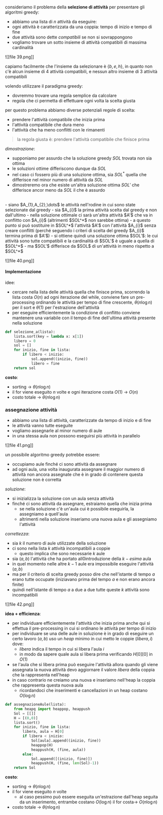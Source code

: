 consideriamo il problema della **selezione di attività** per presentare gli algoritmi greedy:
- abbiamo una lista di $n$ attività da eseguire:
- ogni attività è caratterizzata da una coppia: tempo di inizio e tempo di fine
- due attività sono dette _compatibili_ se non si sovrappongono
- vogliamo trovare un sotto insieme di attività compatibili di massima cardinalità


![[file 39.png]]

 capiamo facilmente che l'insieme da selezionare è $\{b,e,h\}$, in quanto non c'è alcun insieme di 4 attività compatibili, e nessun altro insieme di 3 attività compatibili
 
volendo utilizzare il paradigma greedy:
- dovremmo trovare una regola semplice da calcolare
- regola che ci permetta di effettuare ogni volta la scelta giusta

per questo problema abbiamo diverse potenziali regole di scelta:
- prendere l'attività compatibile che inizia prima
- l'attività compatibile che dura meno
- l'attività che ha meno conflitti con le rimanenti

> la regola giusta è: prendere l'attività compatibile che finisce prima

_dimostrazione_:
 - supponiamo per assurdo che la soluzione greedy $SOL$ trovata non sia ottima
 - le soluzioni ottime differiscono dunque da $SOL$
 - nel caso ci fossero più di una soluzione ottima, sia $SOL^*$ quella che differisce nel minor numero di attività da $SOL$
 - dimostreremo ora che esiste un'altra soluzione ottima $SOL'$ che differisce ancor meno da $SOL$ il che è assurdo
<br>
- siano $A_{1},A_{2},\dots$ le attività nell'rodine in cui sono state selezionate dal greedy
- sia $A_{i}$ la prima attività scelta dal greedy e non dall'ultimo
- nella soluzione ottimale ci sarà un'altra attività $A'$ che va in conflitto con $A_{i}$ (altrimenti $SOL^*$ non sarebbe ottima)
- a questo punto si può sostituire in $SOL^*$ l'attività $A'$ con l'attività $A_{i}$ senza creare conflitti (perché seguendo i criteri di scelta del greedy $A_{i}$ termina prima di $A'$)
- si ottiene quindi una soluzione ottima $SOL'$: le cui attività sono tutte compatibili e la cardinalità di $SOL'$ è uguale a quella di $SOL^*$
- ma $SOL'$ differisce da $SOL$ di un'attività in meno rispetto a $SOL^*$

![[file 40.png]]


#### Implementazione
idee:
- cercare nella lista delle attività quella che finisce prima, scorrendo la lista costa $O(n)$ ad ogni iterazione del while, conviene fare un pre-processing ordinando le attività per tempo di fine crescente, $\theta(n\log n)$ per il sort e $\theta(1)$ per l'estrazione dell'attività
- per eseguire efficientemente la condizione di conflitto conviene mantenere una variabile con il tempo di fine dell'ultima attività presente nella soluzione

```python
def selezione_a(lista):
	lista.sort(key = lambda x: x[1])
	libero = 0
	sol = []
	for inizio, fine in lista:
		if libero < inizio:
			sol.append((inizio, fine))
			libero = fine
	return sol
```

**costo**:
- sorting -> $\theta(n\log n)$
- il for viene eseguito $n$ volte e ogni iterazione costa $O(1)$ -> $O(n)$
- costo totale -> $\theta(n\log n)$

### assegnazione attività

- abbiamo una lista di attività, caratterizzate da tempo di inizio e di fine
- le attività vanno tutte eseguite
- vogliamo assegnarle al minor numero di aule 
- in una stessa aula non possono eseguirsi più attività in parallelo

![[file 41.png]]

un possibile algoritmo greedy potrebbe essere:
- occupiamo aule finché ci sono attività da assegnare
- ad ogni aula, una volta inaugurata assegnare il maggior numero di attività non ancora assegnate che è in grado di contenere
questa soluzione non è corretta

_soluzione_:
- si inizializza la soluzione con un aula senza attività
- finché ci sono attività da assegnare,  estraiamo quella che inizia prima
	- se nella soluzione c'è un'aula cui è possibile eseguirla, la assegniamo a quell'aula
	- altrimenti nella soluzione inseriamo una nuova aula e gli assegniamo l'attività

_correttezza_:
- sia $k$ il numero di aule utilizzate della soluzione
- ci sono nella lista $k$ attività incompatibili a coppie
	- questo implica che sono necessarie $k$ aule
- sia $(a,b)$ l'attività che ha portato all0introduzione della $k-esima$ aula
- in quel momento nelle altre $k-1$ aule era impossibile eseguire l'attività $(a,b)$
- ma per il criterio di scelta greedy posso dire che nell'istante di tempo $a$ erano tutte occupate (iniziavano prima del tempo $a$ e non erano ancora finite)
- quindi nell'istante di tempo $a$ a due a due tutte queste $k$ attività sono incompatibili

![[file 42.png]]

**idea + efficienza**:
- per individuare efficientemente l'attività che inizia prima anche qui si effettua il pre-processing in cui si ordinano le attività per tempo di inizio
- per individuare se una delle aule in soluzione è in grado di eseguire un certo lavoro $(a,b)$ uso un $heap$ minimo in cui metto le coppie $(libera,i)$ dove:
	- $libera$ indica il tempo in cui si libera l'aula $i$
	- in modo da sapere quale aula si libera prima verificando $H[0][0]$ in $O(1)$
- se l'aula che si libera prima può eseguire l'attività allora quando gli viene assegnata la nuova attività devo aggiornare il valore $libera$ della coppia che la rappresenta nell'heap
- in caso contrario ne creiamo una nuova e inseriamo nell'heap la coppia che rappresenta questa nuova aula
	- ricordandoci che inserimenti e cancellazioni in un heap costano $O(\log n)$

```python
def assegnazioneAule(lista):
	from heapq import heappop, heappush
	Sol = [[]]
	H = [(0,0)]
	lista.sort()
	for inizio, fine in lista:
		libera, aula = H[0]
		if libera < inizio:
			Sol[aula].append((inizio, fine))
			heappop(H)
			heappush(H, (fine, aula))
		else:
			Sol.append([(inizio, fine)])
			heappush(H, (fine, len(Sol)-1))
	return Sol
```

**costo**:
- sorting -> $\theta(n\log n)$
- il for viene eseguito $n$ volte
	- al caso pessimo può essere eseguita un'estrazione dall'heap seguita da un inserimento, entrambe costano $O(\log n)$ il for costa-> $O(n\log n)$
- costo totale -> $\theta(n\log n)$